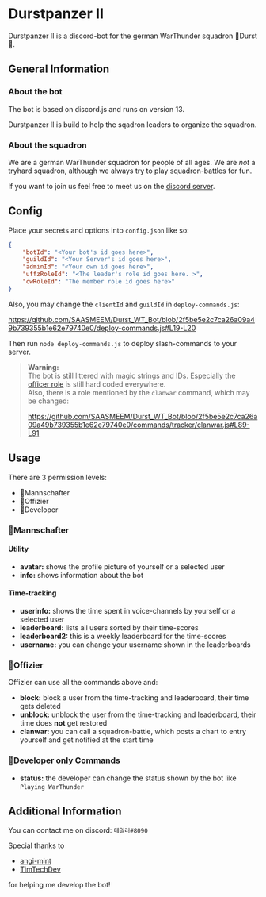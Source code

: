 # Durstpanzer II

Durstpanzer II is a discord-bot for the german WarThunder squadron 🍻Durst🍻.

## General Information

### About the bot

The bot is based on discord.js and runs on version 13.

Durstpanzer II is build to help the sqadron leaders to organize the squadron.

### About the squadron

We are a german WarThunder squadron for people of all ages. We are _not_ a tryhard squadron, although we always try to play squadron-battles for fun.

If you want to join us feel free to meet us on the [discord server](https://discord.gg/ecZR7WxMPt).

## Config

Place your secrets and options into `config.json` like so:

```json
{
    "botId": "<Your bot's id goes here>",
    "guildId": "<Your Server's id goes here>",
    "adminId": "<Your own id goes here>",
    "uffzRoleId": "<The leader's role id goes here. >",
    "cwRoleId": "The member role id goes here>"
}

```


Also, you may change the `clientId` and `guildId` in `deploy-commands.js`:

https://github.com/SAASMEEM/Durst_WT_Bot/blob/2f5be5e2c7ca26a09a49b739355b1e62e79740e0/deploy-commands.js#L19-L20

Then run `node deploy-commands.js` to deploy slash-commands to your server.

> **Warning:**  
> The bot is still littered with magic strings and IDs. Especially the [officer role](https://github.com/SAASMEEM/Durst_WT_Bot#offizier) is still hard coded everywhere.  
> Also, there is a role mentioned by the `clanwar` command, which may be changed:
> 
> https://github.com/SAASMEEM/Durst_WT_Bot/blob/2f5be5e2c7ca26a09a49b739355b1e62e79740e0/commands/tracker/clanwar.js#L89-L91


## Usage

There are 3 permission levels:
* 🍺Mannschafter
* 🍻Offizier
* 🔧Developer

### 🍺Mannschafter

#### Utility

* **avatar:** shows the profile picture of yourself or a selected user
* **info:** shows information about the bot

#### Time-tracking

* **userinfo:** shows the time spent in voice-channels by yourself or a selected user
* **leaderboard:** lists all users sorted by their time-scores
* **leaderboard2:** this is a weekly leaderboard for the time-scores
* **username:** you can change your username shown in the leaderboards

### 🍻Offizier

Offizier can use all the commands above and:

* **block:** block a user from the time-tracking and leaderboard, their time gets deleted
* **unblock:** unblock the user from the time-tracking and leaderboard, their time does __not__ get restored
* **clanwar:** you can call a squadron-battle, which posts a chart to entry yourself and get notified at the start time

### 🔧Developer only Commands

* **status:** the developer can change the status shown by the bot like `Playing WarThunder`

## Additional Information

You can contact me on discord: `테일러#8090`

Special thanks to
* [angi-mint](https://github.com/angi-mint)
* [TimTechDev](https://github.com/TimTechDev)

for helping me develop the bot!
